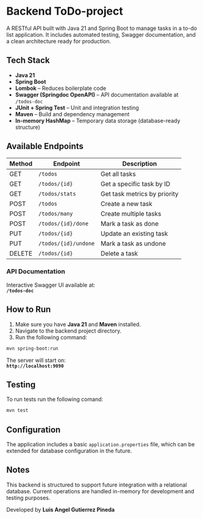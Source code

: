 # Backend ToDo-project

A RESTful API built with Java 21 and Spring Boot to manage tasks in a to-do list application. It includes automated testing, Swagger documentation, and a clean architecture ready for production.

## Tech Stack

- **Java 21**
- **Spring Boot**
- **Lombok** – Reduces boilerplate code
- **Swagger (Springdoc OpenAPI)** – API documentation available at `/todos-doc`
- **JUnit + Spring Test** – Unit and integration testing
- **Maven** – Build and dependency management
- **In-memory HashMap** – Temporary data storage (database-ready structure)

## Available Endpoints

| Method | Endpoint             | Description                  |
| ------ | -------------------- | ---------------------------- |
| GET    | `/todos`             | Get all tasks                |
| GET    | `/todos/{id}`        | Get a specific task by ID    |
| GET    | `/todos/stats`       | Get task metrics by priority |
| POST   | `/todos`             | Create a new task            |
| POST   | `/todos/many`        | Create multiple tasks        |
| POST   | `/todos/{id}/done`   | Mark a task as done          |
| PUT    | `/todos/{id}`        | Update an existing task      |
| PUT    | `/todos/{id}/undone` | Mark a task as undone        |
| DELETE | `/todos/{id}`        | Delete a task                |

### API Documentation

Interactive Swagger UI available at:  
**`/todos-doc`**

## How to Run

1. Make sure you have **Java 21** and **Maven** installed.
2. Navigate to the backend project directory.
3. Run the following command:

```bash
mvn spring-boot:run
```

The server will start on:  
**`http://localhost:9090`**

## Testing

To run tests run the following comand:

```bash
mvn test
```

## Configuration

The application includes a basic `application.properties` file, which can be extended for database configuration in the future.

## Notes

This backend is structured to support future integration with a relational database. Current operations are handled in-memory for development and testing purposes.

Developed by **Luis Angel Gutierrez Pineda**
